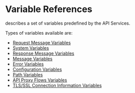 <!-- loio4f8993f6abf54f59919fec23bd714ac0 -->

# Variable References

describes a set of variables predefined by the API Services.

Types of variables available are:

-   [Request Message Variables](request-message-variables-ad60e66.md)
-   [System Variables](system-variables-7806ebf.md)
-   [Response Message Variables](response-message-variables-11bebe1.md)
-   [Message Variables](message-variables-aaf8bae.md)
-   [Error Variables](error-variables-edf281e.md)
-   [Configuration Variables](configuration-variables-12d3ea6.md)
-   [Path Variables](path-variables-4821925.md)
-   [API Proxy Flows Variables](api-proxy-flows-variables-9a4fb46.md)
-   [TLS/SSL Connection Information Variables](tls-ssl-connection-information-variables-9326107.md)

